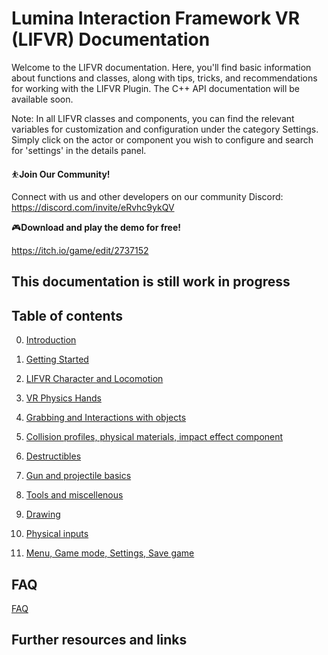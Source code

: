 # Lumina Interaction Framework VR (LIFVR) Documentation 

Welcome to the LIFVR documentation. Here, you'll find basic information about functions and classes, along with tips, tricks, and recommendations for working with the LIFVR Plugin. The C++ API documentation will be available soon.

Note: In all LIFVR classes and components, you can find the relevant variables for customization and configuration under the category Settings. Simply click on the actor or component you wish to configure and search for 'settings' in the details panel.

⛹**Join Our Community!** 

Connect with us and other developers on our community Discord: https://discord.com/invite/eRvhc9ykQV

🎮**Download and play the demo for free!** 

https://itch.io/game/edit/2737152

## This documentation is still work in progress

## Table of contents

0. [Introduction](/introduction.md)

1. [Getting Started](/getting_started.md)

2. [LIFVR Character and Locomotion](/character.md)

3. [VR Physics Hands](/hands.md)

4. [Grabbing and Interactions with objects](/interactions.md)

5. [Collision profiles, physical materials, impact effect component](/impact_effects.md)

6. [Destructibles](/destructibles.md)

7. [Gun and projectile basics](/gun_and_projectiles.md)

8. [Tools and miscellenous](/tools_and_misc.md)

9. [Drawing](/drawing.md)

10. [Physical inputs](/physical_inputs.md)

11. [Menu, Game mode, Settings, Save game](/menu_settings_savegame.md)

## FAQ

[FAQ](/FAQ.md)

## Further resources and links
